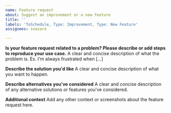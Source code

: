 ```yaml
---
name: Feature request
about: Suggest an improvement or a new feature
title: ''
labels: 'ToSchedule, Type: Improvement, Type: New Feature'
assignees: snazare

---
```


**Is your feature request related to a problem? Please describe or add steps to reproduce your use case.**
A clear and concise description of what the problem is. Ex. I'm always frustrated when [...]

**Describe the solution you'd like**
A clear and concise description of what you want to happen.

**Describe alternatives you've considered**
A clear and concise description of any alternative solutions or features you've considered.

**Additional context**
Add any other context or screenshots about the feature request here.
